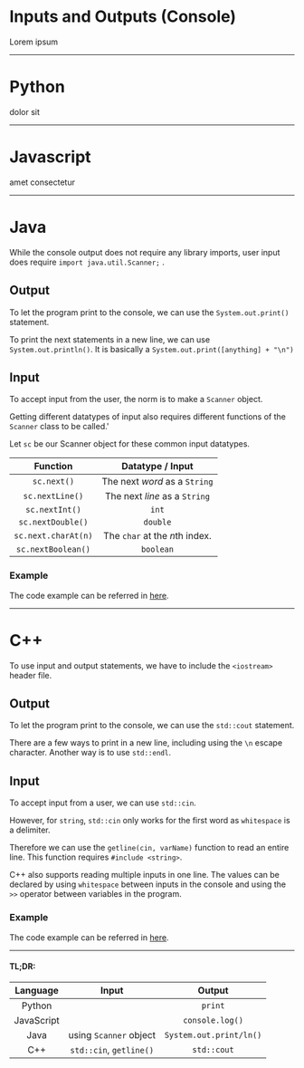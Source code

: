 # Inputs and Outputs (Console)

Lorem ipsum

---

# Python

dolor sit

---

# Javascript

amet consectetur

---

# Java

While the console output does not require any library imports, user input does require `import java.util.Scanner;` .

## Output

To let the program print to the console, we can use the `System.out.print()` statement.

To print the next statements in a new line, we can use `System.out.println()`. It is basically a `System.out.print([anything] + "\n")`

## Input

To accept input from the user, the norm is to make a `Scanner` object.

Getting different datatypes of input also requires different functions of the `Scanner` class to be called.'

Let `sc` be our Scanner object for these common input datatypes.

| Function | Datatype / Input |
| :---: | :---: |
| `sc.next()` | The next *word* as a `String` |
| `sc.nextLine()` | The next *line* as a `String` |
| `sc.nextInt()` | `int` |
| `sc.nextDouble()` | `double` |
| `sc.next.charAt(n)` | The `char` at the *n*th index. |
| `sc.nextBoolean()` | `boolean` |

### Example

The code example can be referred in [here](https://github.com/PoisonDarterz/SyntaxComparison/blob/40894f346b4406013ffc2c0f705da71086abafaf/02.%20Inputs%20and%20Outputs/Sample%20Code/input_and_output.java).

---

# C++

To use input and output statements, we have to include the `<iostream>` header file.

## Output

To let the program print to the console, we can use the `std::cout` statement.

There are a few ways to print in a new line, including using the `\n` escape character. Another way is to use `std::endl`.

## Input

To accept input from a user, we can use `std::cin`.

However, for `string`, `std::cin` only works for the first word as `whitespace` is a delimiter.

Therefore we can use the `getline(cin, varName)` function to read an entire line. This function requires `#include <string>`.

C++ also supports reading multiple inputs in one line. The values can be declared by using `whitespace` between inputs in the console and using the `>>` operator between variables in the program.

### Example

The code example can be referred in [here](https://github.com/PoisonDarterz/SyntaxComparison/blob/40894f346b4406013ffc2c0f705da71086abafaf/02.%20Inputs%20and%20Outputs/Sample%20Code/input_and_output.cpp).

---

#### TL;DR:

| Language | Input | Output |
| :---: | :---: | :---: | 
| Python |  | `print` |
| JavaScript |  | `console.log()` |
| Java | using `Scanner` object | `System.out.print/ln()` |
| C++ | `std::cin`, `getline()` | `std::cout` |
